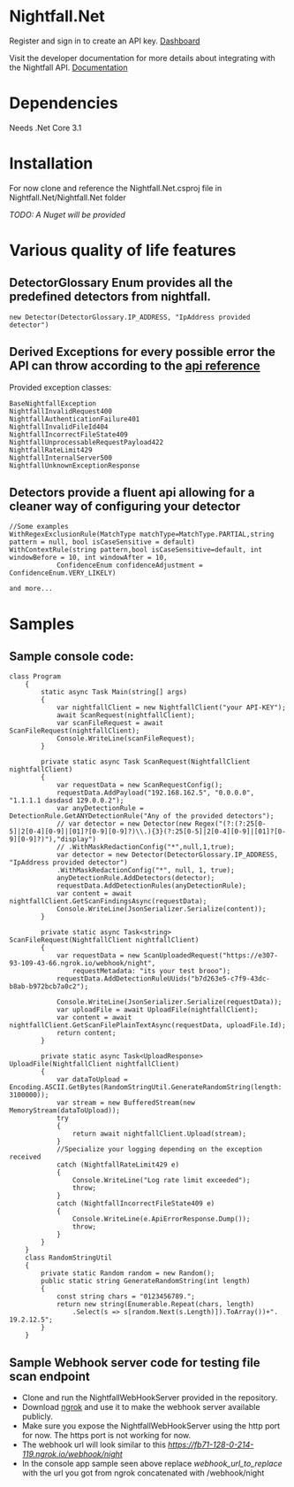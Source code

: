 # Nightfall.Net

Register and sign in to create an API key. [Dashboard](https://app.nightfall.ai/developer-platform)

Visit the developer documentation for more details about integrating with the Nightfall API. [Documentation](https://docs.nightfall.ai/docs/entities-and-terms-to-know)

# Dependencies
Needs .Net Core 3.1

# Installation
For now clone and reference the Nightfall.Net.csproj file in Nightfall.Net/Nightfall.Net folder 

*TODO: A Nuget will be provided*

# Various quality of life features 

## DetectorGlossary Enum provides all the predefined detectors from nightfall.

```
new Detector(DetectorGlossary.IP_ADDRESS, "IpAddress provided detector")
```
## Derived Exceptions for every possible error the API can throw according to the [api reference](https://docs.nightfall.ai/reference/scanpayloadv3)
Provided exception classes:
```
BaseNightfallException
NightfallInvalidRequest400
NightfallAuthenticationFailure401
NightfallInvalidFileId404
NightfallIncorrectFileState409
NightfallUnprocessableRequestPayload422
NightfallRateLimit429
NightfallInternalServer500
NightfallUnknownExceptionResponse 
```

## Detectors provide a fluent api allowing for a cleaner way of configuring your detector 
```
//Some examples
WithRegexExclusionRule(MatchType matchType=MatchType.PARTIAL,string pattern = null, bool isCaseSensitive = default)
WithContextRule(string pattern,bool isCaseSensitive=default, int windowBefore = 10, int windowAfter = 10,
            ConfidenceEnum confidenceAdjustment = ConfidenceEnum.VERY_LIKELY)

and more...
```
# Samples

## Sample console code:
```
class Program
    {
        static async Task Main(string[] args)
        {
            var nightfallClient = new NightfallClient("your API-KEY");
            await ScanRequest(nightfallClient);
            var scanFileRequest = await ScanFileRequest(nightfallClient);
            Console.WriteLine(scanFileRequest);
        }

        private static async Task ScanRequest(NightfallClient nightfallClient)
        {
            var requestData = new ScanRequestConfig();
            requestData.AddPayload("192.168.162.5", "0.0.0.0", "1.1.1.1 dasdasd 129.0.0.2");
            var anyDetectionRule = DetectionRule.GetANYDetectionRule("Any of the provided detectors");
            // var detector = new Detector(new Regex("(?:(?:25[0-5]|2[0-4][0-9]|[01]?[0-9][0-9]?)\\.){3}(?:25[0-5]|2[0-4][0-9]|[01]?[0-9][0-9]?)"),"display")
            // .WithMaskRedactionConfig("*",null,1,true);
            var detector = new Detector(DetectorGlossary.IP_ADDRESS, "IpAddress provided detector")
            .WithMaskRedactionConfig("*", null, 1, true);
            anyDetectionRule.AddDetectors(detector);
            requestData.AddDetectionRules(anyDetectionRule);
            var content = await nightfallClient.GetScanFindingsAsync(requestData);
            Console.WriteLine(JsonSerializer.Serialize(content));
        }

        private static async Task<string> ScanFileRequest(NightfallClient nightfallClient)
        {
            var requestData = new ScanUploadedRequest("https://e307-93-109-43-66.ngrok.io/webhook/night",
                requestMetadata: "its your test brooo");
            requestData.AddDetectionRuleUUids("b7d263e5-c7f9-43dc-b8ab-b972bcb7a0c2");

            Console.WriteLine(JsonSerializer.Serialize(requestData));
            var uploadFile = await UploadFile(nightfallClient);
            var content = await nightfallClient.GetScanFilePlainTextAsync(requestData, uploadFile.Id);
            return content;
        }

        private static async Task<UploadResponse> UploadFile(NightfallClient nightfallClient)
        {
            var dataToUpload = Encoding.ASCII.GetBytes(RandomStringUtil.GenerateRandomString(length: 3100000));
            var stream = new BufferedStream(new MemoryStream(dataToUpload));
            try
            {
                return await nightfallClient.Upload(stream);
            }
            //Specialize your logging depending on the exception received
            catch (NightfallRateLimit429 e)
            {
                Console.WriteLine("Log rate limit exceeded");
                throw;
            }
            catch (NightfallIncorrectFileState409 e)
            {
                Console.WriteLine(e.ApiErrorResponse.Dump());
                throw;
            }
        }
    }
    class RandomStringUtil
    {
        private static Random random = new Random();
        public static string GenerateRandomString(int length)
        {
            const string chars = "0123456789.";
            return new string(Enumerable.Repeat(chars, length)
                .Select(s => s[random.Next(s.Length)]).ToArray())+". 19.2.12.5";
        }
    }

```

## Sample Webhook server code for testing file scan endpoint

* Clone and run the NightfallWebHookServer provided in the repository.
* Download [ngrok](https://ngrok.com/) and use it to make the webhook server available publicly.
* Make sure you expose the NightfallWebHookServer using the http port for now. The https port is not working for now.
* The webhook url will look similar to this *https://fb71-128-0-214-119.ngrok.io/webhook/night*
* In the console app sample seen above replace *webhook_url_to_replace* with the url you got from ngrok concatenated with /webhook/night


